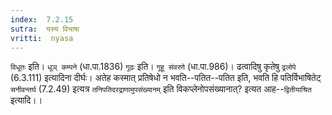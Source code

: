 ```yaml
---
index:  7.2.15
sutra:  यस्य विभाषा
vritti:  nyasa
---
```


`विधूतः` इति। `धूञ् कम्पने` (धा.पा.1836) `गूढः` इति। `गूहू संवरणे` (धा.पा.986)। ढत्वादिषु कृतेषु `ढ्रलोपे` (6.3.111) इत्यादिना दीर्घः।
अतेह कस्मात् प्रतिषेधो न भवति--पतित--पतित इति, भवति हि पतिर्विभाषितेट् `सनीवन्तर्घ` (7.2.49) इत्यत्र `तनिपतिदरद्राणामुपसंख्यानम्` इति विकप्लेनोपसंख्यानात्? इत्यत आह--`द्वितीयाश्रित` इत्यादि।।

